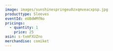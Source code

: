 ```yaml
---
image: images/sunshinespringeu0zxqmveacxpsp.jpg
producttype: Sleeves
eventId: eUBdWMfNo
pricings:
  - quantity: 1
    price: 25
asin: s-txmFXUZno
merchandise: comiket
---
```

